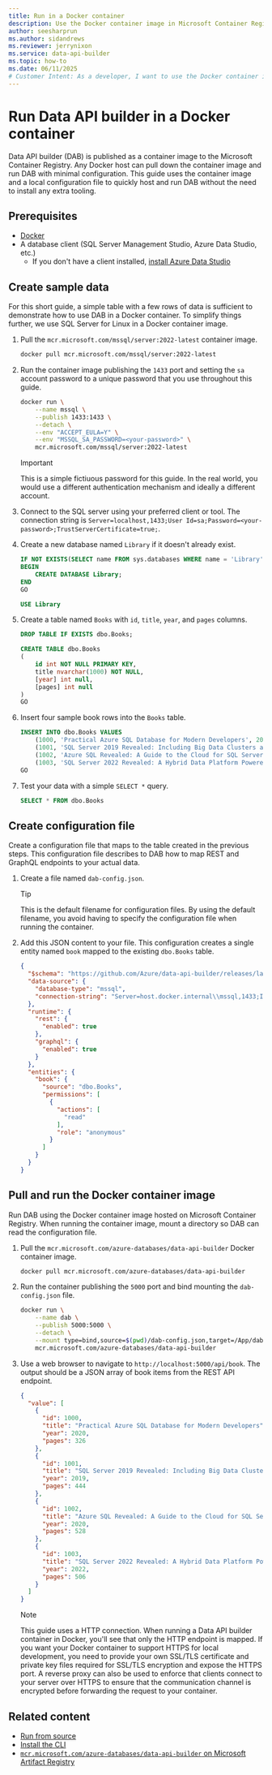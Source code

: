 ```yaml
---
title: Run in a Docker container
description: Use the Docker container image in Microsoft Container Registry to run Data API builder locally or in an Azure hosting service.
author: seesharprun
ms.author: sidandrews
ms.reviewer: jerrynixon
ms.service: data-api-builder
ms.topic: how-to
ms.date: 06/11/2025
# Customer Intent: As a developer, I want to use the Docker container image, so that I can run Data API builder anywhere in a portable fashion.
---
```


# Run Data API builder in a Docker container

Data API builder (DAB) is published as a container image to the Microsoft Container Registry. Any Docker host can pull down the container image and run DAB with minimal configuration. This guide uses the container image and a local configuration file to quickly host and run DAB without the need to install any extra tooling.

## Prerequisites

- [Docker](https://www.docker.com/products/docker-desktop/)
- A database client (SQL Server Management Studio, Azure Data Studio, etc.)
  - If you don't have a client installed, [install Azure Data Studio](/azure-data-studio/download-azure-data-studio)

## Create sample data

For this short guide, a simple table with a few rows of data is sufficient to demonstrate how to use DAB in a Docker container. To simplify things further, we use SQL Server for Linux in a Docker container image.

1. Pull the `mcr.microsoft.com/mssql/server:2022-latest` container image.

    ```bash
    docker pull mcr.microsoft.com/mssql/server:2022-latest
    ```

1. Run the container image publishing the `1433` port and setting the `sa` account password to a unique password that you use throughout this guide.

    ```bash
    docker run \
        --name mssql \
        --publish 1433:1433 \
        --detach \
        --env "ACCEPT_EULA=Y" \
        --env "MSSQL_SA_PASSWORD=<your-password>" \
        mcr.microsoft.com/mssql/server:2022-latest
    ```

    > [!IMPORTANT]
    > This is a simple fictiuous password for this guide. In the real world, you would use a different authentication mechanism and ideally a different account.

1. Connect to the SQL server using your preferred client or tool. The connection string is `Server=localhost,1433;User Id=sa;Password=<your-password>;TrustServerCertificate=true;`.

1. Create a new database named `Library` if it doesn't already exist.

    ```sql
    IF NOT EXISTS(SELECT name FROM sys.databases WHERE name = 'Library')
    BEGIN
        CREATE DATABASE Library;
    END
    GO

    USE Library
    ```

1. Create a table named `Books` with `id`, `title`, `year`, and `pages` columns.

    ```sql
    DROP TABLE IF EXISTS dbo.Books;

    CREATE TABLE dbo.Books
    (
        id int NOT NULL PRIMARY KEY,
        title nvarchar(1000) NOT NULL,
        [year] int null,
        [pages] int null
    )
    GO
    ```

1. Insert four sample book rows into the `Books` table.

    ```sql
    INSERT INTO dbo.Books VALUES
        (1000, 'Practical Azure SQL Database for Modern Developers', 2020, 326),
        (1001, 'SQL Server 2019 Revealed: Including Big Data Clusters and Machine Learning', 2019, 444),
        (1002, 'Azure SQL Revealed: A Guide to the Cloud for SQL Server Professionals', 2020, 528),
        (1003, 'SQL Server 2022 Revealed: A Hybrid Data Platform Powered by Security, Performance, and Availability', 2022, 506)
    GO
    ```

1. Test your data with a simple `SELECT *` query.

    ```sql
    SELECT * FROM dbo.Books
    ```

## Create configuration file

Create a configuration file that maps to the table created in the previous steps. This configuration file describes to DAB how to map REST and GraphQL endpoints to your actual data.

1. Create a file named `dab-config.json`.

    > [!TIP]
    > This is the default filename for configuration files. By using the default filename, you avoid having to specify the configuration file when running the container.

1. Add this JSON content to your file. This configuration creates a single entity named `book` mapped to the existing `dbo.Books` table.

    ```json
    {
      "$schema": "https://github.com/Azure/data-api-builder/releases/latest/download/dab.draft.schema.json",
      "data-source": {
        "database-type": "mssql",
        "connection-string": "Server=host.docker.internal\\mssql,1433;Initial Catalog=Library;User Id=sa;Password=<your-password>;TrustServerCertificate=true;"
      },
      "runtime": {
        "rest": {
          "enabled": true
        },
        "graphql": {
          "enabled": true
        }
      },
      "entities": {
        "book": {
          "source": "dbo.Books",
          "permissions": [
            {
              "actions": [
                "read"
              ],
              "role": "anonymous"
            }
          ]
        }
      }
    }
    ```

## Pull and run the Docker container image

Run DAB using the Docker container image hosted on Microsoft Container Registry. When running the container image, mount a directory so DAB can read the configuration file.

1. Pull the `mcr.microsoft.com/azure-databases/data-api-builder` Docker container image.

    ```bash
    docker pull mcr.microsoft.com/azure-databases/data-api-builder
    ```

1. Run the container publishing the `5000` port and bind mounting the `dab-config.json` file.

    ```bash
    docker run \
        --name dab \
        --publish 5000:5000 \
        --detach \
        --mount type=bind,source=$(pwd)/dab-config.json,target=/App/dab-config.json,readonly \
        mcr.microsoft.com/azure-databases/data-api-builder
    ```

1. Use a web browser to navigate to `http://localhost:5000/api/book`. The output should be a JSON array of book items from the REST API endpoint.

    ```json
    {
      "value": [
        {
          "id": 1000,
          "title": "Practical Azure SQL Database for Modern Developers",
          "year": 2020,
          "pages": 326
        },
        {
          "id": 1001,
          "title": "SQL Server 2019 Revealed: Including Big Data Clusters and Machine Learning",
          "year": 2019,
          "pages": 444
        },
        {
          "id": 1002,
          "title": "Azure SQL Revealed: A Guide to the Cloud for SQL Server Professionals",
          "year": 2020,
          "pages": 528
        },
        {
          "id": 1003,
          "title": "SQL Server 2022 Revealed: A Hybrid Data Platform Powered by Security, Performance, and Availability",
          "year": 2022,
          "pages": 506
        }
      ]
    }
    ```

    > [!NOTE]
    > This guide uses a HTTP connection. When running a Data API builder container in Docker, you'll see that only the HTTP endpoint is mapped. If you want your Docker container to support HTTPS for local development, you need to provide your own SSL/TLS certificate and private key files required for SSL/TLS encryption and expose the HTTPS port.
    > A reverse proxy can also be used to enforce that clients connect to your server over HTTPS to ensure that the communication channel is encrypted before forwarding the request to your container.

## Related content

- [Run from source](how-to/run-from-source.md)
- [Install the CLI](how-to/install-cli.md)
- [`mcr.microsoft.com/azure-databases/data-api-builder` on Microsoft Artifact Registry](https://mcr.microsoft.com/artifact/mar/azure-databases/data-api-builder)
